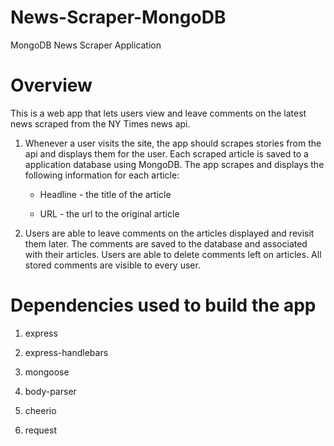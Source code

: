 # News-Scraper-MongoDB

MongoDB News Scraper Application

# Overview

This is a web app that lets users view and leave comments on the latest news scraped from the NY Times news api.

 1. Whenever a user visits the site, the app should scrapes stories from the api and displays them for the user. Each scraped article is saved to a application database using MongoDB. The app scrapes and displays the following information for each article:

     * Headline - the title of the article

     * URL - the url to the original article

  2. Users are able to leave comments on the articles displayed and revisit them later. The comments are saved to the database and associated with their articles. Users are able to delete comments left on articles. All stored comments are visible to every user.

# Dependencies used to build the app
  
  1. express

  2. express-handlebars

  3. mongoose

  4. body-parser

  5. cheerio

  6. request
